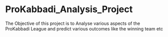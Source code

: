 # ProKabbadi_Analysis_Project
The Objective of this project is to Analyse various aspects of the ProKabbadi League and predict various outcomes like the winning team etc
